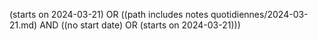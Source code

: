 (starts on 2024-03-21) OR ((path includes notes quotidiennes/2024-03-21.md) AND ((no start date) OR (starts on 2024-03-21)))